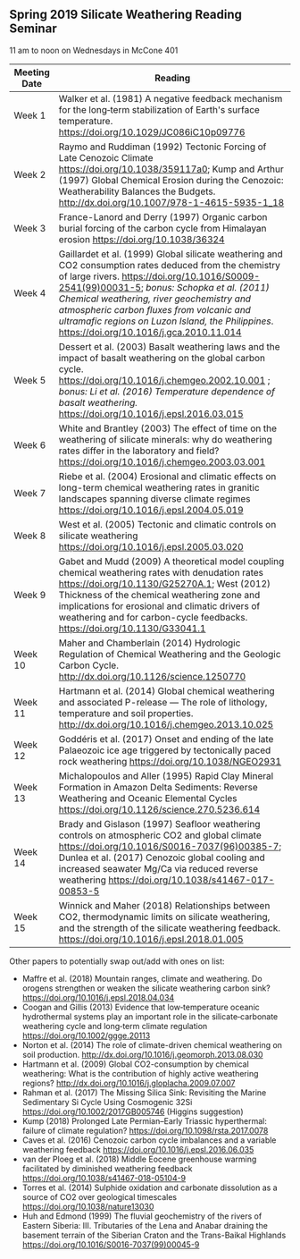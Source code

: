 ## Spring 2019 Silicate Weathering Reading Seminar

11 am to noon on Wednesdays in McCone 401 

| Meeting Date | Reading |
|--------------|--------------|
|Week 1| Walker et al. (1981) A negative feedback mechanism for the long‐term stabilization of Earth's surface temperature. https://doi.org/10.1029/JC086iC10p09776|
|Week 2| Raymo and Ruddiman (1992) Tectonic Forcing of Late Cenozoic Climate https://doi.org/10.1038/359117a0; Kump and Arthur (1997) Global Chemical Erosion during the Cenozoic: Weatherability Balances the Budgets. http://dx.doi.org/10.1007/978-1-4615-5935-1_18|
|Week 3| France-Lanord and Derry (1997) Organic carbon burial forcing of the carbon cycle from Himalayan erosion https://doi.org/10.1038/36324|
|Week 4| Gaillardet et al. (1999) Global silicate weathering and CO2 consumption rates deduced from the chemistry of large rivers. https://doi.org/10.1016/S0009-2541(99)00031-5; *bonus: Schopka et al. (2011) Chemical weathering, river geochemistry and atmospheric carbon fluxes from volcanic and ultramafic regions on Luzon Island, the Philippines*. https://doi.org/10.1016/j.gca.2010.11.014|
|Week 5| Dessert et al. (2003) Basalt weathering laws and the impact of basalt weathering on the global carbon cycle. https://doi.org/10.1016/j.chemgeo.2002.10.001 ; *bonus: Li et al. (2016) Temperature dependence of basalt weathering.* https://doi.org/10.1016/j.epsl.2016.03.015|
|Week 6| White and Brantley (2003) The effect of time on the weathering of silicate minerals: why do weathering rates differ in the laboratory and field? https://doi.org/10.1016/j.chemgeo.2003.03.001|
|Week 7| Riebe et al. (2004) Erosional and climatic effects on long-term chemical weathering rates in granitic landscapes spanning diverse climate regimes https://doi.org/10.1016/j.epsl.2004.05.019|
|Week 8| West et al. (2005) Tectonic and climatic controls on silicate weathering https://doi.org/10.1016/j.epsl.2005.03.020 |
|Week 9|Gabet and Mudd (2009) A theoretical model coupling chemical weathering rates with denudation rates https://doi.org/10.1130/G25270A.1; West (2012) Thickness of the chemical weathering zone and implications for erosional and climatic drivers of weathering and for carbon-cycle feedbacks. https://doi.org/10.1130/G33041.1 |
|Week 10| Maher and Chamberlain (2014) Hydrologic Regulation of Chemical Weathering and the Geologic Carbon Cycle. http://dx.doi.org/10.1126/science.1250770|
|Week 11| Hartmann et al. (2014) Global chemical weathering and associated P-release — The role of lithology, temperature and soil properties. http://dx.doi.org/10.1016/j.chemgeo.2013.10.025|
|Week 12| Goddéris et al. (2017) Onset and ending of the late Palaeozoic ice age triggered by tectonically paced rock weathering https://doi.org/10.1038/NGEO2931|
|Week 13| Michalopoulos and Aller (1995) Rapid Clay Mineral Formation in Amazon Delta Sediments: Reverse Weathering and Oceanic Elemental Cycles https://doi.org/10.1126/science.270.5236.614|
|Week 14| Brady and Gislason (1997) Seafloor weathering controls on atmospheric CO2 and global climate https://doi.org/10.1016/S0016-7037(96)00385-7; Dunlea et al. (2017) Cenozoic global cooling and increased seawater Mg/Ca via reduced reverse weathering https://doi.org/10.1038/s41467-017-00853-5|
|Week 15| Winnick and Maher (2018) Relationships between CO2, thermodynamic limits on silicate weathering, and the strength of the silicate weathering feedback. https://doi.org/10.1016/j.epsl.2018.01.005 |

Other papers to potentially swap out/add with ones on list:
- Maffre et al. (2018) Mountain ranges, climate and weathering. Do orogens strengthen or weaken the silicate weathering carbon sink? https://doi.org/10.1016/j.epsl.2018.04.034
- Coogan and Gillis (2013) Evidence that low‐temperature oceanic hydrothermal systems play an important role in the silicate‐carbonate weathering cycle and long‐term climate regulation https://doi.org/10.1002/ggge.20113 
- Norton et al. (2014) The role of climate-driven chemical weathering on soil production. http://dx.doi.org/10.1016/j.geomorph.2013.08.030
- Hartmann et al. (2009) Global CO2-consumption by chemical weathering: What is the contribution of highly active weathering regions? http://dx.doi.org/10.1016/j.gloplacha.2009.07.007
- Rahman et al. (2017) The Missing Silica Sink: Revisiting the Marine Sedimentary Si Cycle Using Cosmogenic 32Si https://doi.org/10.1002/2017GB005746 (Higgins suggestion)
- Kump (2018) Prolonged Late Permian–Early Triassic hyperthermal: failure of climate regulation? https://doi.org/10.1098/rsta.2017.0078
- Caves et al. (2016) Cenozoic carbon cycle imbalances and a variable weathering feedback https://doi.org/10.1016/j.epsl.2016.06.035
- van der Ploeg et al. (2018) Middle Eocene greenhouse warming facilitated by diminished weathering feedback https://doi.org/10.1038/s41467-018-05104-9 
- Torres et al. (2014) Sulphide oxidation and carbonate dissolution as a source of CO2 over geological timescales https://doi.org/10.1038/nature13030
- Huh and Edmond (1999) The fluvial geochemistry of the rivers of Eastern Siberia: III. Tributaries of the Lena and Anabar draining the basement terrain of the Siberian Craton and the Trans-Baikal Highlands https://doi.org/10.1016/S0016-7037(99)00045-9
